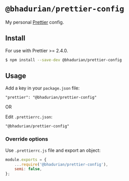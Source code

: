 # `@bhadurian/prettier-config`

My personal [Prettier](https://prettier.io) config.

## Install

For use with Prettier >= 2.4.0.

```bash
$ npm install --save-dev @bhadurian/prettier-config
```

## Usage

Add a key in your `package.json` file:

```jsonc
"prettier": "@bhadurian/prettier-config"
```

OR

Edit `.prettierrc.json`:

```jsonc
"@bhadurian/prettier-config"
```

### Override options

Use `.prettierrc.js` file and export an object:

```js
module.exports = {
    ...require('@bhadurian/prettier-config'),
    semi: false,
};
```
